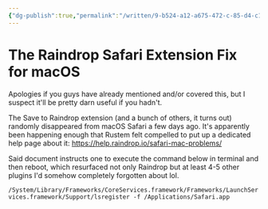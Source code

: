 ```yaml
---
{"dg-publish":true,"permalink":"/written/9-b524-a12-a675-472-c-85-d4-c1899-ae-914-ce/","dgHomeLink":true,"dgPassFrontmatter":false}
---
```


# The Raindrop Safari Extension Fix for macOS

Apologies if you guys have already mentioned and/or covered this, but I suspect it'll be pretty darn useful if you hadn't.

The Save to Raindrop extension (and a bunch of others, it turns out) randomly disappeared from macOS Safari a few days ago. It's apparently been happening enough that Rustem felt compelled to put up a dedicated help page about it: https://help.raindrop.io/safari-mac-problems/

Said document instructs one to execute the command below in terminal and then reboot, which resurfaced not only Raindrop but at least 4-5 other plugins I'd somehow completely forgotten about lol.

`/System/Library/Frameworks/CoreServices.framework/Frameworks/LaunchServices.framework/Support/lsregister -f /Applications/Safari.app`
